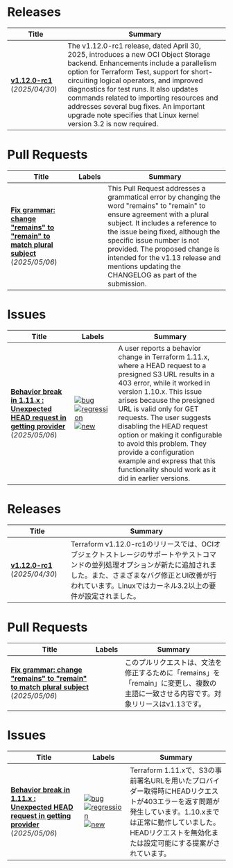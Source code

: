 # Releases

| Title | Summary |
| --- | --- |
| **[v1.12.0-rc1](https://github.com/hashicorp/terraform/releases/tag/v1.12.0-rc1)** (_2025/04/30_) | The v1.12.0-rc1 release, dated April 30, 2025, introduces a new OCI Object Storage backend. Enhancements include a parallelism option for Terraform Test, support for short-circuiting logical operators, and improved diagnostics for test runs. It also updates commands related to importing resources and addresses several bug fixes. An important upgrade note specifies that Linux kernel version 3.2 is now required. |

# Pull Requests

| Title | Labels | Summary |
| --- | --- | --- |
| **[Fix grammar: change "remains" to "remain" to match plural subject](https://github.com/hashicorp/terraform/pull/36988)** (_2025/05/06_) |  | This Pull Request addresses a grammatical error by changing the word "remains" to "remain" to ensure agreement with a plural subject. It includes a reference to the issue being fixed, although the specific issue number is not provided. The proposed change is intended for the v1.13 release and mentions updating the CHANGELOG as part of the submission. |

# Issues

| Title | Labels | Summary |
| --- | --- | --- |
| **[Behavior break in 1.11.x : Unexpected HEAD request in getting provider](https://github.com/hashicorp/terraform/issues/36987)** (_2025/05/06_) | [![bug](https://img.shields.io/badge/-bug-f7c6c7)](https://github.com/hashicorp/terraform/labels/bug) [![regression](https://img.shields.io/badge/-regression-e11d21)](https://github.com/hashicorp/terraform/labels/regression) [![new](https://img.shields.io/badge/-new-c2e0c6)](https://github.com/hashicorp/terraform/labels/new) | A user reports a behavior change in Terraform 1.11.x, where a HEAD request to a presigned S3 URL results in a 403 error, while it worked in version 1.10.x. This issue arises because the presigned URL is valid only for GET requests. The user suggests disabling the HEAD request option or making it configurable to avoid this problem. They provide a configuration example and express that this functionality should work as it did in earlier versions. |

# Releases

| Title | Summary |
| --- | --- |
| **[v1.12.0-rc1](https://github.com/hashicorp/terraform/releases/tag/v1.12.0-rc1)** (_2025/04/30_) | Terraform v1.12.0-rc1のリリースでは、OCIオブジェクトストレージのサポートやテストコマンドの並列処理オプションが新たに追加されました。また、さまざまなバグ修正とUI改善が行われています。Linuxではカーネル3.2以上の要件が設定されました。 |

# Pull Requests

| Title | Labels | Summary |
| --- | --- | --- |
| **[Fix grammar: change "remains" to "remain" to match plural subject](https://github.com/hashicorp/terraform/pull/36988)** (_2025/05/06_) |  | このプルリクエストは、文法を修正するために「remains」を「remain」に変更し、複数の主語に一致させる内容です。対象リリースはv1.13です。 |

# Issues

| Title | Labels | Summary |
| --- | --- | --- |
| **[Behavior break in 1.11.x : Unexpected HEAD request in getting provider](https://github.com/hashicorp/terraform/issues/36987)** (_2025/05/06_) | [![bug](https://img.shields.io/badge/-bug-f7c6c7)](https://github.com/hashicorp/terraform/labels/bug) [![regression](https://img.shields.io/badge/-regression-e11d21)](https://github.com/hashicorp/terraform/labels/regression) [![new](https://img.shields.io/badge/-new-c2e0c6)](https://github.com/hashicorp/terraform/labels/new) | Terraform 1.11.xで、S3の事前署名URLを用いたプロバイダー取得時にHEADリクエストが403エラーを返す問題が発生しています。1.10.xまでは正常に動作していました。HEADリクエストを無効化または設定可能にする提案がされています。 |

